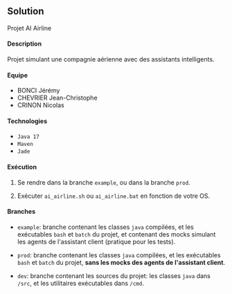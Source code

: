 ## Solution
Projet AI Airline

#### Description 
Projet simulant une compagnie aérienne avec
des assistants intelligents.

#### Equipe

- BONCI Jérémy
- CHEVRIER Jean-Christophe
- CRINON Nicolas

#### Technologies

- `Java 17` 
- `Maven` 
- `Jade`

#### Exécution

1. Se rendre dans la branche `example`, ou dans la branche `prod`.

2. Exécuter `ai_airline.sh` ou `ai_airline.bat` en fonction de votre
OS.

#### Branches

- `example`: branche contenant les classes `java` compilées, et les exécutables
  `bash` et `batch` du projet, et contenant des mocks simulant les agents de l'assistant client 
  (pratique pour les tests).

- `prod`: branche contenant les classes `java` compilées, et les exécutables
  `bash` et `batch` du projet, <b>sans les mocks des agents de l'assistant client</b>.

- `dev`: branche contenant les sources du projet: les classes `java` dans
  `/src`, et les utilitaires exécutables dans `/cmd`.